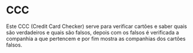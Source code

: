 # CCC

Este CCC (Credit Card Checker) serve para verificar cartões e saber quais são verdadeiros e quais são falsos, depois com os falsos é verificada a companhia a que pertencem e por fim mostra as companhias dos cartões falsos.
